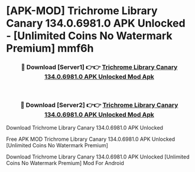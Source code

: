# [APK-MOD] Trichrome Library Canary 134.0.6981.0 APK Unlocked - [Unlimited Coins No Watermark Premium] mmf6h



<div align="center">
<h3>🔴 Download [Server1] 👉👉 <a href="https://momento.my/?title=Trichrome_Library_Canary_134.0.6981.0_APK_Unlocked">Trichrome Library Canary 134.0.6981.0 APK Unlocked Mod Apk</a></h3><br>

<h3>🔴 Download [Server2] 👉👉 <a href="https://momento.my/?title=Trichrome_Library_Canary_134.0.6981.0_APK_Unlocked">Trichrome Library Canary 134.0.6981.0 APK Unlocked Mod Apk</a></h3>
</div>



Download Trichrome Library Canary 134.0.6981.0 APK Unlocked 

Free APK MOD Trichrome Library Canary 134.0.6981.0 APK Unlocked [Unlimited Coins No Watermark Premium]

Download Trichrome Library Canary 134.0.6981.0 APK Unlocked [Unlimited Coins No Watermark Premium] Mod For Android
